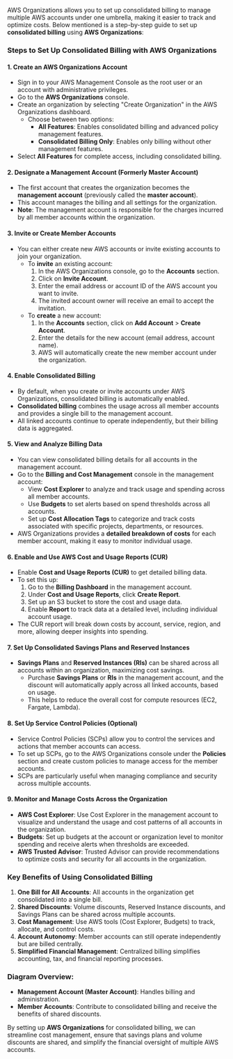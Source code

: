 AWS Organizations allows you to set up consolidated billing to manage multiple AWS accounts under one umbrella, making it easier to track and optimize costs. Below mentioned is a step-by-step guide to set up **consolidated billing** using **AWS Organizations**:

### Steps to Set Up Consolidated Billing with AWS Organizations

#### 1. **Create an AWS Organizations Account**
   - Sign in to your AWS Management Console as the root user or an account with administrative privileges.
   - Go to the **AWS Organizations** console.
   - Create an organization by selecting "Create Organization" in the AWS Organizations dashboard.
     - Choose between two options:
       - **All Features**: Enables consolidated billing and advanced policy management features.
       - **Consolidated Billing Only**: Enables only billing without other management features.
   - Select **All Features** for complete access, including consolidated billing.

#### 2. **Designate a Management Account (Formerly Master Account)**
   - The first account that creates the organization becomes the **management account** (previously called the **master account**).
   - This account manages the billing and all settings for the organization.
   - **Note**: The management account is responsible for the charges incurred by all member accounts within the organization.

#### 3. **Invite or Create Member Accounts**
   - You can either create new AWS accounts or invite existing accounts to join your organization.
     - To **invite** an existing account:
       1. In the AWS Organizations console, go to the **Accounts** section.
       2. Click on **Invite Account**.
       3. Enter the email address or account ID of the AWS account you want to invite.
       4. The invited account owner will receive an email to accept the invitation.
     - To **create** a new account:
       1. In the **Accounts** section, click on **Add Account** > **Create Account**.
       2. Enter the details for the new account (email address, account name).
       3. AWS will automatically create the new member account under the organization.

#### 4. **Enable Consolidated Billing**
   - By default, when you create or invite accounts under AWS Organizations, consolidated billing is automatically enabled.
   - **Consolidated billing** combines the usage across all member accounts and provides a single bill to the management account.
   - All linked accounts continue to operate independently, but their billing data is aggregated.

#### 5. **View and Analyze Billing Data**
   - You can view consolidated billing details for all accounts in the management account.
   - Go to the **Billing and Cost Management** console in the management account:
     - View **Cost Explorer** to analyze and track usage and spending across all member accounts.
     - Use **Budgets** to set alerts based on spend thresholds across all accounts.
     - Set up **Cost Allocation Tags** to categorize and track costs associated with specific projects, departments, or resources.
   - AWS Organizations provides a **detailed breakdown of costs** for each member account, making it easy to monitor individual usage.

#### 6. **Enable and Use AWS Cost and Usage Reports (CUR)**
   - Enable **Cost and Usage Reports (CUR)** to get detailed billing data.
   - To set this up:
     1. Go to the **Billing Dashboard** in the management account.
     2. Under **Cost and Usage Reports**, click **Create Report**.
     3. Set up an S3 bucket to store the cost and usage data.
     4. Enable **Report** to track data at a detailed level, including individual account usage.
   - The CUR report will break down costs by account, service, region, and more, allowing deeper insights into spending.

#### 7. **Set Up Consolidated Savings Plans and Reserved Instances**
   - **Savings Plans** and **Reserved Instances (RIs)** can be shared across all accounts within an organization, maximizing cost savings.
     - Purchase **Savings Plans** or **RIs** in the management account, and the discount will automatically apply across all linked accounts, based on usage.
     - This helps to reduce the overall cost for compute resources (EC2, Fargate, Lambda).

#### 8. **Set Up Service Control Policies (Optional)**
   - Service Control Policies (SCPs) allow you to control the services and actions that member accounts can access.
   - To set up SCPs, go to the AWS Organizations console under the **Policies** section and create custom policies to manage access for the member accounts.
   - SCPs are particularly useful when managing compliance and security across multiple accounts.

#### 9. **Monitor and Manage Costs Across the Organization**
   - **AWS Cost Explorer**: Use Cost Explorer in the management account to visualize and understand the usage and cost patterns of all accounts in the organization.
   - **Budgets**: Set up budgets at the account or organization level to monitor spending and receive alerts when thresholds are exceeded.
   - **AWS Trusted Advisor**: Trusted Advisor can provide recommendations to optimize costs and security for all accounts in the organization.

### Key Benefits of Using Consolidated Billing
1. **One Bill for All Accounts**: All accounts in the organization get consolidated into a single bill.
2. **Shared Discounts**: Volume discounts, Reserved Instance discounts, and Savings Plans can be shared across multiple accounts.
3. **Cost Management**: Use AWS tools (Cost Explorer, Budgets) to track, allocate, and control costs.
4. **Account Autonomy**: Member accounts can still operate independently but are billed centrally.
5. **Simplified Financial Management**: Centralized billing simplifies accounting, tax, and financial reporting processes.

### Diagram Overview:
- **Management Account (Master Account)**: Handles billing and administration.
- **Member Accounts**: Contribute to consolidated billing and receive the benefits of shared discounts.

By setting up **AWS Organizations** for consolidated billing, we can streamline cost management, ensure that savings plans and volume discounts are shared, and simplify the financial oversight of multiple AWS accounts.
